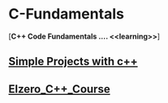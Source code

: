 # C-Fundamentals
[**C++ Code Fundamentals .... &lt;&lt;learning>>**]
## [**Simple Projects with c++**](./Simple_Projects_with_c++)

## [**Elzero_C++_Course**](./Elzero_C++_Course)

